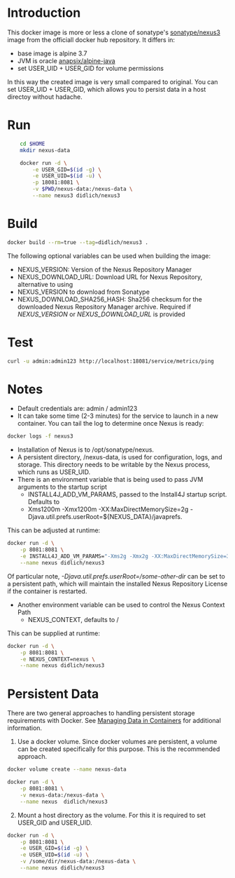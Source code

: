 # Introduction

This docker image is more or less a clone of sonatype's [sonatype/nexus3](https://hub.docker.com/r/sonatype/nexus3/) image from the officiall docker hub repository.
It differs in:
- base image is alpine 3.7
- JVM is oracle [anapsix/alpine-java](https://hub.docker.com/r/anapsix/alpine-java/)
- set USER_UID + USER_GID for volume permissions

In this way the created image is very small compared to original. You can set USER_UID + USER_GID, which allows you to persist data in a host directoy without hadache.


# Run
```bash
    cd $HOME
    mkdir nexus-data

    docker run -d \
        -e USER_GID=$(id -g) \
        -e USER_UID=$(id -u) \
        -p 18081:8081 \
        -v $PWD/nexus-data:/nexus-data \
        --name nexus3 didlich/nexus3
```

# Build

```bash
docker build --rm=true --tag=didlich/nexus3 .
```

The following optional variables can be used when building the image:

- NEXUS_VERSION: Version of the Nexus Repository Manager
- NEXUS_DOWNLOAD_URL: Download URL for Nexus Repository, alternative to using
- NEXUS_VERSION to download from Sonatype
- NEXUS_DOWNLOAD_SHA256_HASH: Sha256 checksum for the downloaded Nexus Repository Manager archive. Required if *NEXUS_VERSION* or *NEXUS_DOWNLOAD_URL* is provided


# Test

```bash
curl -u admin:admin123 http://localhost:18081/service/metrics/ping
```


# Notes

- Default credentials are: admin / admin123
- It can take some time (2-3 minutes) for the service to launch in a new container. You can tail the log to determine once Nexus is ready:

```bash
docker logs -f nexus3
```

- Installation of Nexus is to /opt/sonatype/nexus.
- A persistent directory, /nexus-data, is used for configuration, logs, and storage. This directory needs to be writable by the Nexus process, which runs as USER_UID.
- There is an environment variable that is being used to pass JVM arguments to the startup script
    - INSTALL4J_ADD_VM_PARAMS, passed to the Install4J startup script. Defaults to
    - Xms1200m -Xmx1200m -XX:MaxDirectMemorySize=2g -Djava.util.prefs.userRoot=${NEXUS_DATA}/javaprefs.

This can be adjusted at runtime:

```bash
docker run -d \
    -p 8081:8081 \
    -e INSTALL4J_ADD_VM_PARAMS="-Xms2g -Xmx2g -XX:MaxDirectMemorySize=3g -Djava.util.prefs.userRoot=/some-other-dir" \
    --name nexus didlich/nexus3
```

Of particular note, *-Djava.util.prefs.userRoot=/some-other-dir* can be set to a persistent path, which will maintain the installed Nexus Repository License if the container is restarted.

- Another environment variable can be used to control the Nexus Context Path
    - NEXUS_CONTEXT, defaults to /

This can be supplied at runtime:

```bash
docker run -d \
    -p 8081:8081 \
    -e NEXUS_CONTEXT=nexus \
    --name nexus didlich/nexus3
```

# Persistent Data

There are two general approaches to handling persistent storage requirements with Docker. See [Managing Data in Containers](https://docs.docker.com/engine/tutorials/dockervolumes/) for additional information.

1. Use a docker volume. Since docker volumes are persistent, a volume can be created specifically for this purpose. This is the recommended approach.

```bash
docker volume create --name nexus-data

docker run -d \
    -p 8081:8081 \
    -v nexus-data:/nexus-data \
    --name nexus  didlich/nexus3
```

2. Mount a host directory as the volume. For this it is required to set USER_GID and USER_UID.

```bash
docker run -d \
    -p 8081:8081 \
    -e USER_GID=$(id -g) \
    -e USER_UID=$(id -u) \
    -v /some/dir/nexus-data:/nexus-data \
    --name nexus didlich/nexus3
```